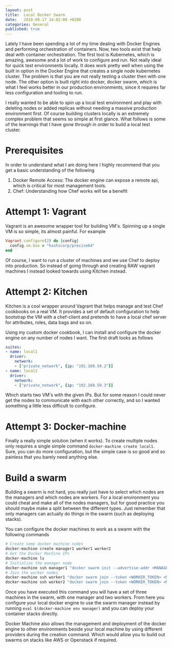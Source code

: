 ```yaml
---
layout: post
title:  Local Docker Swarm
date:   2018-09-17 14:02:00 +0200
categories: General
published: true
---
```


Lately I have been spending a lot of my time dealing with Docker Engines and
performing orchestration of containers. Now, two tools exist that help deal with
container orchestration. The first tool is Kubernetes, which is amazing, awesome
and a lot of work to configure and run. Not really ideal for quick test environments
locally. It does work pretty well when using the built in option in the Docker
Engine that creates a single node kubernetes cluster. The problem is that you are
not really testing a cluster then with one node. The other option is built right
into docker, docker swarm, which is what I feel works better in our production
environments, since it requires far less configuration and tooling to run.

I really wanted to be able to spin up a local test environment and play with
deleting nodes or added replicas without needing a massive production environment
first. Of course building clusters locally is an extremely complex problem that
seems so simple at first glance. What follows is some of the learnings that I
have gone through in order to build a local test cluster.

# Prerequisites

In order to understand what I am doing here I highly recommend that you get a
basic understanding of the following

1. Docker Remote Access: The docker engine can expose a remote api, which is
   critical for most management tools.
2. Chef: Understanding how Chef works will be a benefit

# Attempt 1: Vagrant

Vagrant is an awesome wrapper tool for building VM's. Spinning up a single VM
is so simple, its almost painful. For example

```ruby
Vagrant.configure(2) do |config|
  config.vm.box = "hashicorp/precise64"
end
```

Of course, I want to run a cluster of machines and we use Chef to deploy into
production. So instead of going through and creating RAW vagrant machines I
instead looked towards using Kitchen instead.

# Attempt 2: Kitchen

Kitchen is a cool wrapper around Vagrant that helps manage and test Chef cookbooks
on a real VM. It provides a set of default configuration to help bootstrap the
VM with a chef-client and pretends to have a local chef server for attributes,
roles, data bags and so on.

Using my custom docker cookbook, I can install and configure the docker engine
on any number of nodes I want. The first draft looks as follows

```yaml
suites:
- name: local1
  driver:
    network:
    - ["private_network", {ip: "192.168.50.2"}]
- name: local2
  driver:
    network:
    - ["private_network", {ip: "192.168.50.3"}]
```

Which starts two VM's with the given IPs. But for some reason I could never get
the nodes to communicate with each other correctly, and so I wanted something a
little less difficult to configure.

# Attempt 3: Docker-machine

Finally a really simple solution (when it works). To create multiple nodes only
requires a single simple command `docker-machine create local1`. Sure, you can
do more configuration, but the simple case is so good and so painless that you
barely need anything else.

# Build a swarm

Building a swarm is not hard, you really just have to select which nodes are the
managers and which nodes are workers. For a local environment you could cheat and
make all of the nodes managers, but for good practice you should maybe make a
split between the different types. Just remember that only managers can actually
do things in the swarm (such as deploying stacks).

You can configure the docker machines to work as a swarm with the following commands

```bash
# Create some docker machine nodes
docker-machine create manager1 worker1 worker2
# Get the Docker Machine IPs
docker-machine ls
# Initialize the manager node
docker-machine ssh manager1 "docker swarm init --advertise-addr <MANAGER_IP>"
# Join the worker nodes
docker-machine ssh worker1 "docker swarm join --token <WORKER_TOKEN> <MANAGER_IP>"
docker-machine ssh worker2 "docker swarm join --token <WORKER_TOKEN> <MANAGER_IP>"
```

Once you have executed this command you will have a set of three machines in the swarm,
with one manager and two workers. From here you configure your local docker engine to use
the swarm manager instead by running `eval $(docker-machine env manager)` and you can deploy
your container stacks directly.

Docker Machine also allows the management and deployment of the docker engine to other environments
beside your local machine by using different providers during the creation command. Which would allow
you to build out swarms on stacks like AWS or Openstack if required.
